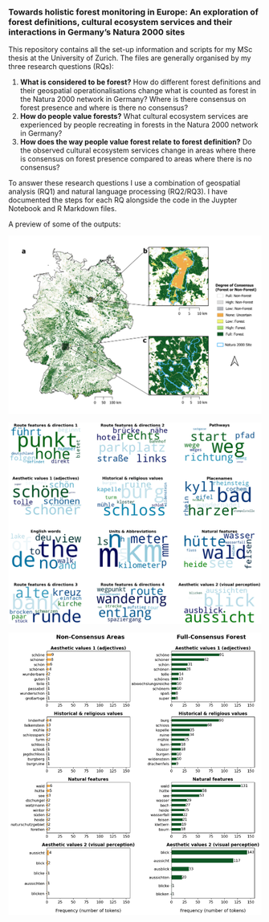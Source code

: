 ### Towards holistic forest monitoring in Europe: An exploration of forest definitions, cultural ecosystem services and their interactions in Germany’s Natura 2000 sites

This repository contains all the set-up information and scripts for my MSc thesis at the University of Zurich. The files are generally organised by my three research questions (RQs):

1)	**What is considered to be forest?** How do different forest definitions and their geospatial operationalisations change what is counted as forest in the Natura 2000 network in Germany? Where is there consensus on forest presence and where is there no consensus?
2)	**How do people value forests?** What cultural ecosystem services are experienced by people recreating in forests in the Natura 2000 network in Germany?
3)	**How does the way people value forest relate to forest definition?** Do the observed cultural ecosystem services change in areas where there is consensus on forest presence compared to areas where there is no consensus?

To answer these research questions I use a combination of geospatial analysis (RQ1) and natural language processing (RQ2/RQ3). I have documented the steps for each RQ alongside the code in the Juypter Notebook and R Markdown files. 

A preview of some of the outputs:

![RQ1: forest consensus map](other/figure_selection/rq1_consenus_summary_3_map_sm.png)

![RQ2: word clouds](other/figure_selection/rq2_word_clouds.png)

![RQ3: word comparisons](other/figure_selection/rq3_token_counts_per_cluster_class.png)





